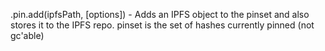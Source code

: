 .pin.add(ipfsPath, [options])  - Adds an IPFS object to the pinset and also stores it to the IPFS repo. pinset is the set of hashes currently pinned (not gc'able)

